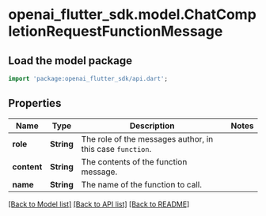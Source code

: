 # openai_flutter_sdk.model.ChatCompletionRequestFunctionMessage

## Load the model package
```dart
import 'package:openai_flutter_sdk/api.dart';
```

## Properties
Name | Type | Description | Notes
------------ | ------------- | ------------- | -------------
**role** | **String** | The role of the messages author, in this case `function`. | 
**content** | **String** | The contents of the function message. | 
**name** | **String** | The name of the function to call. | 

[[Back to Model list]](../README.md#documentation-for-models) [[Back to API list]](../README.md#documentation-for-api-endpoints) [[Back to README]](../README.md)


